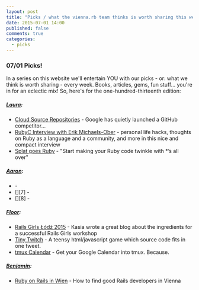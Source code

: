 ```yaml
---
layout: post
title: "Picks / what the vienna.rb team thinks is worth sharing this week"
date: 2015-07-01 14:00
published: false
comments: true
categories:
  - picks
---
```


### 07/01 Picks!

In a series on this website we'll entertain YOU with our picks - or: what we think is worth sharing - every week.
Books, articles, gems, fun stuff... you're in for an eclectic mix! So, here's for the one-hundred-thirteenth edition:

##### [Laura][1]:
- [Cloud Source Repositories][2] - Google has quietly launched a GitHub competitor...
- [RubyC Interview with Erik Michaels-Ober][3] - personal life hacks, thoughts on Ruby as a language and a community, and more in this nice and compact interview
- [Splat goes Ruby][4] - "Start making your Ruby code twinkle with *’s all over"

##### [Aaron][5]:
- [][6] -
- [][7] -
- [][8] -


##### [Floor][9]:
- [Rails Girls Łódź 2015][10] - Kasia wrote a great blog about the ingredients for a successful Rails Girls workshop
- [Tiny Twitch][11] - A teensy html/javascript game which source code fits in one tweet.
- [tmux Calendar][12] - Get your Google Calendar into tmux. Because.


##### [Benjamin][13]:
- [Ruby on Rails in Wien][14] - How to find good Rails developers in Vienna


[1]: http://www.twitter.com/alicetragedy
[2]: http://venturebeat.com/2015/06/24/google-has-quietly-launched-a-github-competitor-source-code-repositories/
[3]: http://rubyc.eu/posts/24
[4]: https://dev.firmafon.dk/blog/splat-goes-ruby/
[5]: http://www.twitter.com/mraaroncruz
[6]:
[7]:
[9]: http://www.twitter.com/floordrees
[10]: http://blog.ragnarson.com/2015/06/29/rails-girls-lodz-2015.html
[11]: https://github.com/omnus/tiny-twitch
[12]: https://blog.hauck.io/get-your-google-calendar-into-tmux/
[13]: https://twitter.com/bindrive
[14]: https://byteq.com/de/b/ruby-rails-wien
